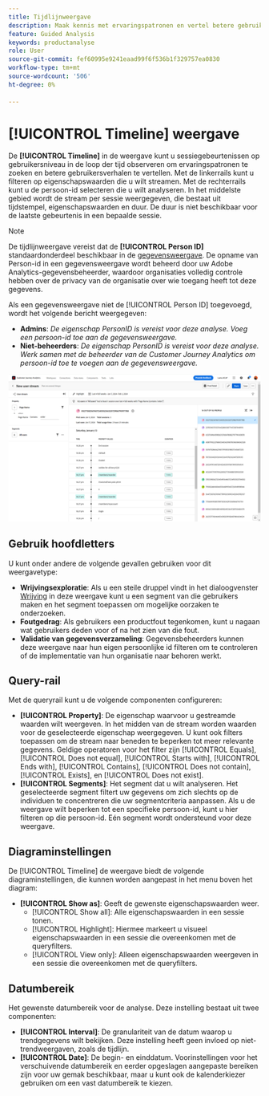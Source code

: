 ```yaml
---
title: Tijdlijnweergave
description: Maak kennis met ervaringspatronen en vertel betere gebruikersverhalen.
feature: Guided Analysis
keywords: productanalyse
role: User
source-git-commit: fef60995e9241eaad99f6f536b1f329757ea0830
workflow-type: tm+mt
source-wordcount: '506'
ht-degree: 0%

---
```


# [!UICONTROL Timeline] weergave

De **[!UICONTROL Timeline]** in de weergave kunt u sessiegebeurtenissen op gebruikersniveau in de loop der tijd observeren om ervaringspatronen te zoeken en betere gebruikersverhalen te vertellen. Met de linkerrails kunt u filteren op eigenschapswaarden die u wilt streamen. Met de rechterrails kunt u de persoon-id selecteren die u wilt analyseren. In het middelste gebied wordt de stream per sessie weergegeven, die bestaat uit tijdstempel, eigenschapswaarden en duur. De duur is niet beschikbaar voor de laatste gebeurtenis in een bepaalde sessie.

>[!NOTE]
>
>De tijdlijnweergave vereist dat de **[!UICONTROL Person ID]** standaardonderdeel beschikbaar in de [gegevensweergave](/help/data-views/component-reference.md#optional). De opname van Person-id in een gegevensweergave wordt beheerd door uw Adobe Analytics-gegevensbeheerder, waardoor organisaties volledig controle hebben over de privacy van de organisatie over wie toegang heeft tot deze gegevens.

Als een gegevensweergave niet de [!UICONTROL Person ID] toegevoegd, wordt het volgende bericht weergegeven:

* **Admins**: *De eigenschap PersonID is vereist voor deze analyse. Voeg een persoon-id toe aan de gegevensweergave.*
* **Niet-beheerders**: *De eigenschap PersonID is vereist voor deze analyse. Werk samen met de beheerder van de Customer Journey Analytics om persoon-id toe te voegen aan de gegevensweergave.*

![Tijdlijnscreenshot](../assets/timeline.png)

## Gebruik hoofdletters

U kunt onder andere de volgende gevallen gebruiken voor dit weergavetype:

* **Wrijvingsexploratie**: Als u een steile druppel vindt in het dialoogvenster [Wrijving](friction.md) in deze weergave kunt u een segment van die gebruikers maken en het segment toepassen om mogelijke oorzaken te onderzoeken.
* **Foutgedrag**: Als gebruikers een productfout tegenkomen, kunt u nagaan wat gebruikers deden voor of na het zien van die fout.
* **Validatie van gegevensverzameling**: Gegevensbeheerders kunnen deze weergave naar hun eigen persoonlijke id filteren om te controleren of de implementatie van hun organisatie naar behoren werkt.

## Query-rail

Met de queryrail kunt u de volgende componenten configureren:

* **[!UICONTROL Property]**: De eigenschap waarvoor u gestreamde waarden wilt weergeven. In het midden van de stream worden waarden voor de geselecteerde eigenschap weergegeven. U kunt ook filters toepassen om de stream naar beneden te beperken tot meer relevante gegevens. Geldige operatoren voor het filter zijn [!UICONTROL Equals], [!UICONTROL Does not equal], [!UICONTROL Starts with], [!UICONTROL Ends with], [!UICONTROL Contains], [!UICONTROL Does not contain], [!UICONTROL Exists], en [!UICONTROL Does not exist].
* **[!UICONTROL Segments]**: Het segment dat u wilt analyseren. Het geselecteerde segment filtert uw gegevens om zich slechts op de individuen te concentreren die uw segmentcriteria aanpassen. Als u de weergave wilt beperken tot een specifieke persoon-id, kunt u hier filteren op die persoon-id. Eén segment wordt ondersteund voor deze weergave.

## Diagraminstellingen

De [!UICONTROL Timeline] de weergave biedt de volgende diagraminstellingen, die kunnen worden aangepast in het menu boven het diagram:

* **[!UICONTROL Show as]**: Geeft de gewenste eigenschapswaarden weer.
   * [!UICONTROL Show all]: Alle eigenschapswaarden in een sessie tonen.
   * [!UICONTROL Highlight]: Hiermee markeert u visueel eigenschapswaarden in een sessie die overeenkomen met de queryfilters.
   * [!UICONTROL View only]: Alleen eigenschapswaarden weergeven in een sessie die overeenkomen met de queryfilters.

## Datumbereik

Het gewenste datumbereik voor de analyse. Deze instelling bestaat uit twee componenten:

* **[!UICONTROL Interval]**: De granulariteit van de datum waarop u trendgegevens wilt bekijken. Deze instelling heeft geen invloed op niet-trendweergaven, zoals de tijdlijn.
* **[!UICONTROL Date]**: De begin- en einddatum. Voorinstellingen voor het verschuivende datumbereik en eerder opgeslagen aangepaste bereiken zijn voor uw gemak beschikbaar, maar u kunt ook de kalenderkiezer gebruiken om een vast datumbereik te kiezen.
